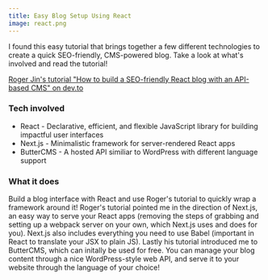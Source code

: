 ```yaml
---
title: Easy Blog Setup Using React
image: react.png
---
```


I found this easy tutorial that brings together a few different technologies to create a quick SEO-friendly, CMS-powered blog. Take a look at what's involved and read the tutorial!

<a href="https://dev.to/rogerjin12/how-to-build-a-seo-friendly-react-blog-with-an-api-based-cms" target="_blank">Roger Jin's tutorial "How to build a SEO-friendly React blog with an API-based CMS" on dev.to</a>

### Tech involved

* React - Declarative, efficient, and flexible JavaScript library for building impactful user interfaces
* Next.js - Minimalistic framework for server-rendered React apps
* ButterCMS - A hosted API similiar to WordPress with different language support

### What it does

Build a blog interface with React and use Roger's tutorial to quickly wrap a  framework around it! Roger's tutorial pointed me in the direction of Next.js, an easy way to serve your React apps (removing the steps of grabbing and setting up a webpack server on your own, which Next.js uses and does for you). Next.js also includes everything you need to use Babel (important in React to translate your JSX to plain JS). Lastly his tutorial introduced me to ButterCMS, which can initally be used for free. You can manage your blog content through a nice WordPress-style web API, and serve it to your website through the language of your choice!